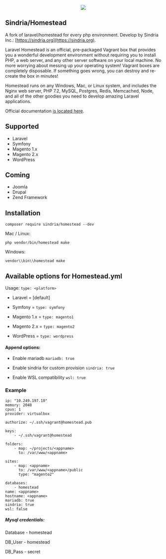 <p align="center"><img src="https://laravel.com/assets/img/components/logo-homestead.svg"></p>

## Sindria/Homestead

A fork of laravel/homestead for every php environment. Develop by Sindria Inc.: [https://sindria.org](https://sindria.org).

Laravel Homestead is an official, pre-packaged Vagrant box that provides you a wonderful development environment without requiring you to install PHP, a web server, and any other server software on your local machine. No more worrying about messing up your operating system! Vagrant boxes are completely disposable. If something goes wrong, you can destroy and re-create the box in minutes!

Homestead runs on any Windows, Mac, or Linux system, and includes the Nginx web server, PHP 7.2, MySQL, Postgres, Redis, Memcached, Node, and all of the other goodies you need to develop amazing Laravel applications.

Official documentation [is located here](https://laravel.com/docs/homestead).


## Supported

- Laravel
- Symfony
- Magento 1.x
- Magento 2.x
- WordPress

## Coming

- Joomla
- Drupal
- Zend Framework 


## Installation

`composer require sindria/homestead --dev`

Mac / Linux:

`php vendor/bin/homestead make`

Windows:

`vendor\\bin\\homestead make`


## Available options for Homestead.yml

Usage: `type: <platform>` 

- Laravel = [default]

- Symfony = `type: symfony`

- Magento 1.x = `type: magento1`

- Magento 2.x = `type: magento2`

- WordPress = `type: wordpress`


#### Append options:

- Enable mariadb `mariadb: true`

- Enable sindria for custom provision `sindria: true`

- Enable WSL compatibility `wsl: true`


### Example

```
ip: "10.249.197.10"
memory: 2048
cpus: 1
provider: virtualbox

authorize: ~/.ssh/vagrant@homestead.pub

keys:
    - ~/.ssh/vagrant@homestead

folders:
    - map: ~/projects/<appname>
      to: /var/www/<appname>

sites:
    - map: <appname>
      to: /var/www/<appname>/public
      type: "magento2"

databases:
    - homestead
name: <appname>
hostname: <appname>
mariadb: true
sindria: true
wsl: false

```


##### Mysql credentials:

Database - homestead

DB_User - homestead

DB_Pass - secret

